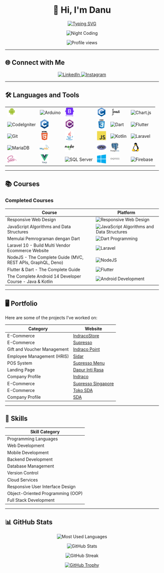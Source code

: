 <h1 align="center">👋 Hi, I'm Danu</h1>  
<p align="center">  
    <a href="https://git.io/typing-svg">  
        <img src="https://readme-typing-svg.herokuapp.com?font=Fira+Code&weight=450&size=35&duration=2500&pause=1300&color=F7D613&center=true&vCenter=true&random=false&width=1000&lines=Welcome+to+my+Github+profile+!;I'm+a+Web+and+Mobile+Apps+Developer." alt="Typing SVG">  
    </a>  
</p>  
  
<p align="center">  
    <img alt="Night Coding" src="https://media3.giphy.com/media/v1.Y2lkPTc5MGI3NjExOTJ6NGE4cmd6MmR5ZXN5dnk3eGY3MzZ1M2I2YmJ0cHJoZG53YzZ3MSZlcD12MV9pbnRlcm5hbF9naWZfYnlfaWQmY3Q9Zw/wLNuW1tCKRiPmDV5Y4/giphy.webp" width="30%" height="auto" />  
</p>  
  
<p align="center">  
    <img src="https://komarev.com/ghpvc/?username=danu-nur&label=Profile%20views&color=0e75b6&style=flat" alt="Profile views" />  
</p>  
  
---  
  
## 🌐 Connect with Me  
<p align="center">  
    <a href="https://linkedin.com/in/danu-nur-irwanto-36a03811b" target="_blank">  
        <img src="https://raw.githubusercontent.com/rahuldkjain/github-profile-readme-generator/master/src/images/icons/Social/linked-in-alt.svg" alt="LinkedIn" height="30" width="40" />  
    </a>  
    <a href="https://instagram.com/danu_irwant" target="_blank">  
        <img src="https://raw.githubusercontent.com/rahuldkjain/github-profile-readme-generator/master/src/images/icons/Social/instagram.svg" alt="Instagram" height="30" width="40" />  
    </a>  
</p>  
  
---  
  
## 🛠️ Languages and Tools  

|  |  |  |  |  |  |
|---|---|---|---|---|---|  
| <img src="https://raw.githubusercontent.com/devicons/devicon/master/icons/android/android-original-wordmark.svg" alt="Android" width="30" height="30" /> | <img src="https://cdn.worldvectorlogo.com/logos/arduino-1.svg" alt="Arduino" width="30" height="30" /> | <img src="https://raw.githubusercontent.com/devicons/devicon/master/icons/bootstrap/bootstrap-plain-wordmark.svg" alt="Bootstrap" width="30" height="30" /> | <img src="https://raw.githubusercontent.com/devicons/devicon/master/icons/c/c-original.svg" alt="C" width="30" height="30" /> | <img src="https://raw.githubusercontent.com/Hardik0307/Hardik0307/master/assets/canvasjs-charts.svg" alt="CanvasJS" width="30" height="30" /> | <img src="https://www.chartjs.org/media/logo-title.svg" alt="Chart.js" width="30" height="30" /> |  
| <img src="https://cdn.worldvectorlogo.com/logos/codeigniter.svg" alt="CodeIgniter" width="30" height="30" /> | <img src="https://raw.githubusercontent.com/devicons/devicon/master/icons/cplusplus/cplusplus-original.svg" alt="C++" width="30" height="30" /> | <img src="https://raw.githubusercontent.com/devicons/devicon/master/icons/csharp/csharp-original.svg" alt="C#" width="30" height="30" /> | <img src="https://raw.githubusercontent.com/devicons/devicon/master/icons/css3/css3-original-wordmark.svg" alt="CSS3" width="30" height="30" /> | <img src="https://www.vectorlogo.zone/logos/dartlang/dartlang-icon.svg" alt="Dart" width="30" height="30" /> | <img src="https://www.vectorlogo.zone/logos/flutterio/flutterio-icon.svg" alt="Flutter" width="30" height="30" /> |  
| <img src="https://www.vectorlogo.zone/logos/git-scm/git-scm-icon.svg" alt="Git" width="30" height="30" /> | <img src="https://raw.githubusercontent.com/devicons/devicon/master/icons/html5/html5-original-wordmark.svg" alt="HTML5" width="30" height="30" /> | <img src="https://raw.githubusercontent.com/devicons/devicon/master/icons/java/java-original.svg" alt="Java" width="30" height="30" /> | <img src="https://raw.githubusercontent.com/devicons/devicon/master/icons/javascript/javascript-original.svg" alt="JavaScript" width="30" height="30" /> | <img src="https://www.vectorlogo.zone/logos/kotlinlang/kotlinlang-icon.svg" alt="Kotlin" width="30" height="30" /> | <img src="https://laravel.com/img/logomark.min.svg" alt="Laravel" width="30" height="30" /> | <img src="https://raw.githubusercontent.com/devicons/devicon/master/icons/linux/linux-original.svg" alt="Linux" width="30" height="30" /> |  
| <img src="https://www.vectorlogo.zone/logos/mariadb/mariadb-icon.svg" alt="MariaDB" width="30" height="30" /> | <img src="https://raw.githubusercontent.com/devicons/devicon/master/icons/mysql/mysql-original-wordmark.svg" alt="MySQL" width="30" height="30" /> | <img src="https://raw.githubusercontent.com/devicons/devicon/master/icons/nodejs/nodejs-original-wordmark.svg" alt="Node.js" width="30" height="30" /> | <img src="https://raw.githubusercontent.com/devicons/devicon/master/icons/php/php-original.svg" alt="PHP" width="30" height="30" /> | <img src="https://raw.githubusercontent.com/devicons/devicon/master/icons/postgresql/postgresql-original-wordmark.svg" alt="PostgreSQL" width="30" height="30" /> | <img src="https://raw.githubusercontent.com/devicons/devicon/master/icons/linux/linux-original.svg" alt="Linux" width="30" height="30" /> |
| <img src="https://raw.githubusercontent.com/devicons/devicon/master/icons/sass/sass-original.svg" alt="Sass" width="30" height="30" /> | <img src="https://raw.githubusercontent.com/devicons/devicon/master/icons/vuejs/vuejs-original-wordmark.svg" alt="Vue.js" width="30" height="30" /> | <img src="https://upload.wikimedia.org/wikipedia/he/thumb/3/39/Microsoft_SQL_server_logo.png/250px-Microsoft_SQL_server_logo.png" alt="SQL Server" width="30" height="30" /> | <img src="https://raw.githubusercontent.com/devicons/devicon/master/icons/windows8/windows8-original.svg" alt="Windows" width="30" height="30" /> | <img src="https://raw.githubusercontent.com/devicons/devicon/master/icons/express/express-original-wordmark.svg" alt="Express.js" width="30" height="30" /> | <img src="https://www.vectorlogo.zone/logos/firebase/firebase-icon.svg" alt="Firebase" width="30" height="30" /> | 

---  
  
## 📚 Courses  
### Completed Courses  
| Course | Platform |  
|--------|-------|  
| Responsive Web Design | <img src="https://encrypted-tbn0.gstatic.com/images?q=tbn:ANd9GcToG-Qp0K4UBPzNfu7JeUEZUZuEZNYmUFTZo3eTvUoDg2iamY8vNWDfy455DExnyCO26A&usqp=CAU" height="30px" alt="Responsive Web Design" /> |  
| JavaScript Algorithms and Data Structures | <img src="https://encrypted-tbn0.gstatic.com/images?q=tbn:ANd9GcRb7UY8hxIdVjK8FAlrbGagSywJUTPZWTQ6Wg&s" height="30px" alt="JavaScript Algorithms and Data Structures" /> |  
| Memulai Pemrograman dengan Dart | <img src="https://encrypted-tbn0.gstatic.com/images?q=tbn:ANd9GcSyttEt681hSia3uHYLr65Y0oe4z9U4UeU_pLmDtIUeoMaT3m4ElMFCcJm5D9r9yVdm5bo&usqp=CAU" height="30px" alt="Dart Programming" /> |  
| Laravel 10 - Build Multi Vendor Ecommerce Website | <img src="https://encrypted-tbn0.gstatic.com/images?q=tbn:ANd9GcSyttEt681hSia3uHYLr65Y0oe4z9U4UeU_pLmDtIUeoMaT3m4ElMFCcJm5D9r9yVdm5bo&usqp=CAU" height="30px" alt="Laravel" /> |  
| NodeJS - The Complete Guide (MVC, REST APIs, GraphQL, Deno) | <img src="https://encrypted-tbn0.gstatic.com/images?q=tbn:ANd9GcSyttEt681hSia3uHYLr65Y0oe4z9U4UeU_pLmDtIUeoMaT3m4ElMFCcJm5D9r9yVdm5bo&usqp=CAU" height="30px" alt="NodeJS" /> |  
| Flutter & Dart - The Complete Guide | <img src="https://encrypted-tbn0.gstatic.com/images?q=tbn:ANd9GcSyttEt681hSia3uHYLr65Y0oe4z9U4UeU_pLmDtIUeoMaT3m4ElMFCcJm5D9r9yVdm5bo&usqp=CAU" height="30px" alt="Flutter" /> |  
| The Complete Android 14 Developer Course - Java & Kotlin | <img src="https://encrypted-tbn0.gstatic.com/images?q=tbn:ANd9GcSyttEt681hSia3uHYLr65Y0oe4z9U4UeU_pLmDtIUeoMaT3m4ElMFCcJm5D9r9yVdm5bo&usqp=CAU" height="30px" alt="Android Development" /> |  
  
---  
  
## 🖥️ Portfolio    
Here are some of the projects I've worked on:     
  
| Category                     | Website |  
|------------------------------|---------|  
| E-Commerce                   | <a href="https://indracostore.com" target="_blank">IndracoStore</a> |  
| E-Commerce                   | <a href="https://supresso.co.id" target="_blank">Supresso</a> |  
| Gift and Voucher Management   | <a href="https://point.indraco.com" target="_blank">Indraco Point</a> |  
| Employee Management (HRIS)   | <a href="https://new.sidar.id/authsignin" target="_blank">Sidar</a> |  
| POS System                   | <a href="https://menu.supresso.co.id" target="_blank">Supresso Menu</a> |  
| Landing Page                 | <a href="https://dapurintirasa.com" target="_blank">Dapur Inti Rasa</a> |  
| Company Profile              | <a href="https://indraco.com" target="_blank">Indraco</a> |  
| E-Commerce                   | <a href="https://supresso.com" target="_blank">Supresso Singapore</a> |  
| E-Commerce                   | <a href="https://tokosda.com" target="_blank">Toko SDA</a> |  
| Company Profile              | <a href="https://sda.co.id" target="_blank">SDA</a> |  
  
---  
  
## 💼 Skills  
| Skill Category |   
|----------------|  
| Programming Languages | 
| Web Development | 
| Mobile Development |
| Backend Development |
| Database Management |
| Version Control | 
| Cloud Services |  
| Responsive User Interface Design |  
| Object-Oriented Programming (OOP) |  
| Full Stack Development |  
  
---  
  
## 📊 GitHub Stats  
<p align="center">  
    <img src="https://github-readme-stats.vercel.app/api/top-langs?username=danu-nur&show_icons=true&locale=en&layout=compact" alt="Most Used Languages" />  
</p>  
<p align="center">  
    <img src="https://github-readme-stats.vercel.app/api?username=danu-nur&show_icons=true&locale=en" alt="GitHub Stats" />  
</p>  
<p align="center">  
    <img src="https://github-readme-streak-stats.herokuapp.com/?user=danu-nur&" alt="GitHub Streak" />  
</p>  
<p align="center">  
    <a href="https://github.com/ryo-ma/github-profile-trophy">  
        <img src="https://github-profile-trophy.vercel.app/?username=danu-nur" alt="GitHub Trophy" />  
    </a>  
</p>  
